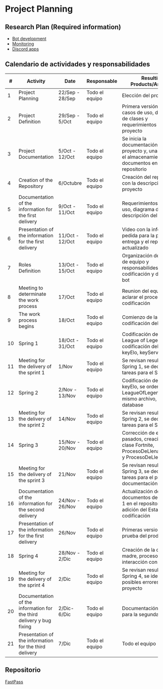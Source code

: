 # Project Planning

## Research Plan (Required information)
- [Bot development](https://www.python.org/about/)
- [Monitoring](https://uptimerobot.com/)
- [Discord apps](https://discord.com/developers/docs/intro)
## Calendario de actividades y responsabilidades

| # | Activity | Date | Responsable | Resulting Products/Artifacts |
| --- | ----------- | ----- | -------------- | ---------------------- |
| 1 | Project Planning | 22/Sep - 28/Sep | Todo el equipo | Elección del proyecto |
| 2 | Project Definition | 29/Sep - 5/Oct | Todo el equipo | Primera versión de los casos de uso, diagrama de clases y requerimientos del proyecto |
| 3 | Project Documentation | 5/Oct - 12/Oct | Todo el equipo | Se inicia la documentación del proyecto y, una vez exista, el almacenamiento de los documentos en el repositorio |
| 4 | Creation of the Repository | 6/Octubre | Todo el equipo | Creación del repositorio con la descripción del proyecto |
| 5 | Documentation of the information for the first delivery | 9/Oct - 11/Oct | Todo el equipo | Requerimientos, casos de uso, diagrama de clases, descripción del proyecto |
| 6 | Presentation of the information for the first delivery | 11/Oct - 12/Oct | Todo el equipo | Video con la información pedida para la primera entrega y el repositorio actualizado |
| 7 | Roles Definition | 13/Oct - 15/Oct | Todo el equipo | Organización de los roles de equipo y responsabilides para la codificación y diseño del bot |
| 8 | Meeting to determinate the work process | 17/Oct | Todo el equipo | Reunion del equipo para aclarar el proceso de codificación |
| 9 | The work process begins | 18/Oct | Todo el equipo | Comienzo de la codificación del codigo |
| 10 | Spring 1 | 18/Oct - 31/Oct | Todo el equipo | Codificación de la clase League of Legends, codificación del metodo keyElo, keyServer |
| 11 | Meeting for the delivery of the sprint 1 | 1/Nov | Todo el equipo | Se revisan resultados del Spring 1, se declaran tareas para el Spring 2 |
| 12 | Spring 2 | 2/Nov - 13/Nov | Todo el equipo | Codificación del metodo keyElo, se ordena la clase LeagueOfLegends en el mismo archivo, se crea la database |
| 13 | Meeting for the delivery of the sprint 2 | 14/Nov | Todo el equipo | Se revisan resultados del Spring 2, se declaran tareas para el Spring 3 |
| 14 | Spring 3 | 15/Nov - 20/Nov | Todo el equipo | Corrección de errores pasados, creación de la clase Fortnite, ProcesoDeLlenadoFortnite y ProcesoDeLlenadoLoL |
| 15 | Meeting for the delivery of the sprint 3 | 21/Nov | Todo el equipo | Se revisan resultados del Spring 3, se declaran tareas para el proceso de documentación |
| 16 | Documentation of the information for the second delivery | 24/Nov - 26/Nov | Todo el equipo | Actualización de documentos de la entrega 1 en el repositorio y adición del Estandar de codificación |
| 17 | Presentation of the information for the first delivery | 26/Nov | Todo el equipo | Primeras versiones de prueba del producto |
| 18 | Spring 4 | 28/Nov - 2/Dic | Todo el equipo | Creación de la clase madre, proceso de interacción con interfaz |
| 19 | Meeting for the delivery of the sprint 4 | 2/Dic | Todo el equipo | Se revisan resultados del Spring 4, se identifican posibles errores en el proyecto |
| 20 | Documentation of the information for the third delivery y bug fixing | 2/Dic-6/Dic | Todo el equipo | Documentación pedida para la segunda entrega |
| 21 | Presentation of the information for the third delivery | 7/Dic | Todo el equipo | Todo el equipo |

## Repositorio
[FastPass](https://github.com/EmaRCB/FastPass/tree/SegundaEntrega)

